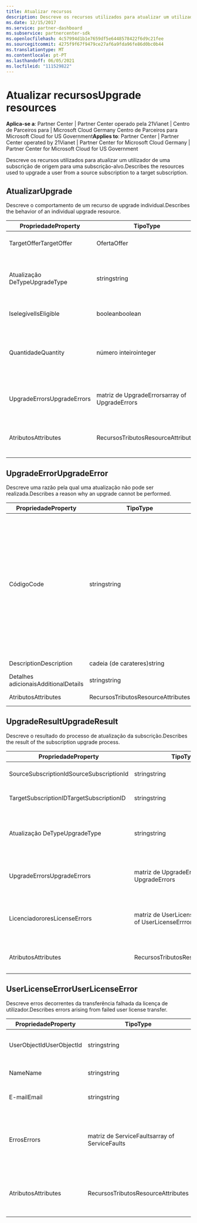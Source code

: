 ```yaml
---
title: Atualizar recursos
description: Descreve os recursos utilizados para atualizar um utilizador de uma subscrição de origem para uma subscrição-alvo.
ms.date: 12/15/2017
ms.service: partner-dashboard
ms.subservice: partnercenter-sdk
ms.openlocfilehash: 4c57994d1b1e7659df5e6448578422f6d9c21fee
ms.sourcegitcommit: 4275f9f67f9479ce27af6a9fda96fe86d0bc0b44
ms.translationtype: MT
ms.contentlocale: pt-PT
ms.lasthandoff: 06/05/2021
ms.locfileid: "111529822"
---
```

# <a name="upgrade-resources"></a><span data-ttu-id="4950c-103">Atualizar recursos</span><span class="sxs-lookup"><span data-stu-id="4950c-103">Upgrade resources</span></span>

<span data-ttu-id="4950c-104">**Aplica-se a**: Partner Center | Partner Center operado pela 21Vianet | Centro de Parceiros para | Microsoft Cloud Germany Centro de Parceiros para Microsoft Cloud for US Government</span><span class="sxs-lookup"><span data-stu-id="4950c-104">**Applies to**: Partner Center | Partner Center operated by 21Vianet | Partner Center for Microsoft Cloud Germany | Partner Center for Microsoft Cloud for US Government</span></span>

<span data-ttu-id="4950c-105">Descreve os recursos utilizados para atualizar um utilizador de uma subscrição de origem para uma subscrição-alvo.</span><span class="sxs-lookup"><span data-stu-id="4950c-105">Describes the resources used to upgrade a user from a source subscription to a target subscription.</span></span>

## <a name="upgrade"></a><span data-ttu-id="4950c-106">Atualizar</span><span class="sxs-lookup"><span data-stu-id="4950c-106">Upgrade</span></span>

<span data-ttu-id="4950c-107">Descreve o comportamento de um recurso de upgrade individual.</span><span class="sxs-lookup"><span data-stu-id="4950c-107">Describes the behavior of an individual upgrade resource.</span></span>

| <span data-ttu-id="4950c-108">Propriedade</span><span class="sxs-lookup"><span data-stu-id="4950c-108">Property</span></span>      | <span data-ttu-id="4950c-109">Tipo</span><span class="sxs-lookup"><span data-stu-id="4950c-109">Type</span></span>                   | <span data-ttu-id="4950c-110">Description</span><span class="sxs-lookup"><span data-stu-id="4950c-110">Description</span></span>                                                                                  |
|---------------|------------------------|----------------------------------------------------------------------------------------------|
| <span data-ttu-id="4950c-111">TargetOffer</span><span class="sxs-lookup"><span data-stu-id="4950c-111">TargetOffer</span></span>   | <span data-ttu-id="4950c-112">Oferta</span><span class="sxs-lookup"><span data-stu-id="4950c-112">Offer</span></span>                  | <span data-ttu-id="4950c-113">A oferta da subscrição do alvo.</span><span class="sxs-lookup"><span data-stu-id="4950c-113">The offer of the target subscription.</span></span>                                                        |
| <span data-ttu-id="4950c-114">Atualização DeType</span><span class="sxs-lookup"><span data-stu-id="4950c-114">UpgradeType</span></span>   | <span data-ttu-id="4950c-115">string</span><span class="sxs-lookup"><span data-stu-id="4950c-115">string</span></span>                 | <span data-ttu-id="4950c-116">O tipo de upgrade: "nenhum", \_ "upgrade apenas", ou "upgrade \_ com transferência de \_ \_ licença".</span><span class="sxs-lookup"><span data-stu-id="4950c-116">The type of upgrade: "none", "upgrade\_only", or "upgrade\_with\_license\_transfer".</span></span>         |
| <span data-ttu-id="4950c-117">Iselegível</span><span class="sxs-lookup"><span data-stu-id="4950c-117">IsEligible</span></span>    | <span data-ttu-id="4950c-118">boolean</span><span class="sxs-lookup"><span data-stu-id="4950c-118">boolean</span></span>                | <span data-ttu-id="4950c-119">Identifica se a atualização pode ser realizada.</span><span class="sxs-lookup"><span data-stu-id="4950c-119">Identifies if the upgrade can be performed.</span></span>                                                  |
| <span data-ttu-id="4950c-120">Quantidade</span><span class="sxs-lookup"><span data-stu-id="4950c-120">Quantity</span></span>      | <span data-ttu-id="4950c-121">número inteiro</span><span class="sxs-lookup"><span data-stu-id="4950c-121">integer</span></span>                | <span data-ttu-id="4950c-122">A quantidade da nova oferta a ser comprada.</span><span class="sxs-lookup"><span data-stu-id="4950c-122">The quantity of the new offer to be purchased.</span></span> <span data-ttu-id="4950c-123">Predefinições na quantidade de subscrição de origem.</span><span class="sxs-lookup"><span data-stu-id="4950c-123">Defaults to the source subscription quantity.</span></span> |
| <span data-ttu-id="4950c-124">UpgradeErrors</span><span class="sxs-lookup"><span data-stu-id="4950c-124">UpgradeErrors</span></span> | <span data-ttu-id="4950c-125">matriz de UpgradeErrors</span><span class="sxs-lookup"><span data-stu-id="4950c-125">array of UpgradeErrors</span></span> | <span data-ttu-id="4950c-126">As razões para a atualização não pode ser realizada, se aplicável.</span><span class="sxs-lookup"><span data-stu-id="4950c-126">Reasons the upgrade cannot be performed, if applicable.</span></span>                                      |
| <span data-ttu-id="4950c-127">Atributos</span><span class="sxs-lookup"><span data-stu-id="4950c-127">Attributes</span></span>    | <span data-ttu-id="4950c-128">RecursosTributos</span><span class="sxs-lookup"><span data-stu-id="4950c-128">ResourceAttributes</span></span>     | <span data-ttu-id="4950c-129">Os atributos de metadados correspondentes à atualização.</span><span class="sxs-lookup"><span data-stu-id="4950c-129">The metadata attributes corresponding to the upgrade.</span></span>                                        |

## <a name="upgradeerror"></a><span data-ttu-id="4950c-130">UpgradeError</span><span class="sxs-lookup"><span data-stu-id="4950c-130">UpgradeError</span></span>

<span data-ttu-id="4950c-131">Descreve uma razão pela qual uma atualização não pode ser realizada.</span><span class="sxs-lookup"><span data-stu-id="4950c-131">Describes a reason why an upgrade cannot be performed.</span></span>

| <span data-ttu-id="4950c-132">Propriedade</span><span class="sxs-lookup"><span data-stu-id="4950c-132">Property</span></span>          | <span data-ttu-id="4950c-133">Tipo</span><span class="sxs-lookup"><span data-stu-id="4950c-133">Type</span></span>               | <span data-ttu-id="4950c-134">Description</span><span class="sxs-lookup"><span data-stu-id="4950c-134">Description</span></span>                                                                                                                                                                                                                                                                                                                                                                                     |
|-------------------|--------------------|-------------------------------------------------------------------------------------------------------------------------------------------------------------------------------------------------------------------------------------------------------------------------------------------------------------------------------------------------------------------------------------------------|
| <span data-ttu-id="4950c-135">Código</span><span class="sxs-lookup"><span data-stu-id="4950c-135">Code</span></span>              | <span data-ttu-id="4950c-136">string</span><span class="sxs-lookup"><span data-stu-id="4950c-136">string</span></span>             | <span data-ttu-id="4950c-137">O código de erro associado à questão: "outros", "permissões de administração delegadas \_ \_ \_ desativadas", "estado de subscrição \_ não \_ \_ ativo", "tipos de \_ \_ \_ serviços contraditórios", "conflitos de concordância", "contexto de utilizador \_ \_ necessário", "complemento de subscrição \_ \_ \_ presente", "subscrição \_ não tem \_ \_ \_ \_ quaisquer caminhos de \_ upgrade", "oferta de alvo de subscrição \_ não \_ \_ \_ encontrada", ou "subscrição \_ não \_ prevista".</span><span class="sxs-lookup"><span data-stu-id="4950c-137">The error code associated with the issue: "other", "delegated\_admin\_permissions\_disabled", "subscription\_status\_not\_active", "conflicting\_service\_types", "concurrency\_conflicts", "user\_context\_required", "subscription\_add\_ons\_present", "subscription\_does\_not\_have\_any\_upgrade\_paths", "subscription\_target\_offer\_not\_found", or "subscription\_not\_provisioned".</span></span> |
| <span data-ttu-id="4950c-138">Description</span><span class="sxs-lookup"><span data-stu-id="4950c-138">Description</span></span>       | <span data-ttu-id="4950c-139">cadeia (de carateres)</span><span class="sxs-lookup"><span data-stu-id="4950c-139">string</span></span>             | <span data-ttu-id="4950c-140">Texto amigável descrevendo o erro.</span><span class="sxs-lookup"><span data-stu-id="4950c-140">Friendly text describing the error.</span></span>                                                                                                                                                                                                                                                                                                                                                             |
| <span data-ttu-id="4950c-141">Detalhes adicionais</span><span class="sxs-lookup"><span data-stu-id="4950c-141">AdditionalDetails</span></span> | <span data-ttu-id="4950c-142">string</span><span class="sxs-lookup"><span data-stu-id="4950c-142">string</span></span>             | <span data-ttu-id="4950c-143">Detalhes adicionais sobre o erro.</span><span class="sxs-lookup"><span data-stu-id="4950c-143">Additional details regarding the error.</span></span>                                                                                                                                                                                                                                                                                                                                                         |
| <span data-ttu-id="4950c-144">Atributos</span><span class="sxs-lookup"><span data-stu-id="4950c-144">Attributes</span></span>        | <span data-ttu-id="4950c-145">RecursosTributos</span><span class="sxs-lookup"><span data-stu-id="4950c-145">ResourceAttributes</span></span> | <span data-ttu-id="4950c-146">Os metadados correspondem ao erro.</span><span class="sxs-lookup"><span data-stu-id="4950c-146">The metadata attributes corresponding to the error.</span></span>                                                                                                                                                                                                                                                                                                                                             |

## <a name="upgraderesult"></a><span data-ttu-id="4950c-147">UpgradeResult</span><span class="sxs-lookup"><span data-stu-id="4950c-147">UpgradeResult</span></span>

<span data-ttu-id="4950c-148">Descreve o resultado do processo de atualização da subscrição.</span><span class="sxs-lookup"><span data-stu-id="4950c-148">Describes the result of the subscription upgrade process.</span></span>

| <span data-ttu-id="4950c-149">Propriedade</span><span class="sxs-lookup"><span data-stu-id="4950c-149">Property</span></span>             | <span data-ttu-id="4950c-150">Tipo</span><span class="sxs-lookup"><span data-stu-id="4950c-150">Type</span></span>                        | <span data-ttu-id="4950c-151">Description</span><span class="sxs-lookup"><span data-stu-id="4950c-151">Description</span></span>                                                                          |
|----------------------|-----------------------------|--------------------------------------------------------------------------------------|
| <span data-ttu-id="4950c-152">SourceSubscriptionId</span><span class="sxs-lookup"><span data-stu-id="4950c-152">SourceSubscriptionId</span></span> | <span data-ttu-id="4950c-153">string</span><span class="sxs-lookup"><span data-stu-id="4950c-153">string</span></span>                      | <span data-ttu-id="4950c-154">O identificador da assinatura de origem.</span><span class="sxs-lookup"><span data-stu-id="4950c-154">The identifier of the source subscription.</span></span>                                           |
| <span data-ttu-id="4950c-155">TargetSubscriptionID</span><span class="sxs-lookup"><span data-stu-id="4950c-155">TargetSubscriptionID</span></span> | <span data-ttu-id="4950c-156">string</span><span class="sxs-lookup"><span data-stu-id="4950c-156">string</span></span>                      | <span data-ttu-id="4950c-157">O identificador da assinatura do alvo.</span><span class="sxs-lookup"><span data-stu-id="4950c-157">The identifier of the target subscription.</span></span>                                           |
| <span data-ttu-id="4950c-158">Atualização DeType</span><span class="sxs-lookup"><span data-stu-id="4950c-158">UpgradeType</span></span>          | <span data-ttu-id="4950c-159">string</span><span class="sxs-lookup"><span data-stu-id="4950c-159">string</span></span>                      | <span data-ttu-id="4950c-160">O tipo de upgrade: "nenhum", \_ "upgrade apenas", ou "upgrade \_ com transferência de \_ \_ licença".</span><span class="sxs-lookup"><span data-stu-id="4950c-160">The type of upgrade: "none", "upgrade\_only", or "upgrade\_with\_license\_transfer".</span></span> |
| <span data-ttu-id="4950c-161">UpgradeErrors</span><span class="sxs-lookup"><span data-stu-id="4950c-161">UpgradeErrors</span></span>        | <span data-ttu-id="4950c-162">matriz de UpgradeErrors</span><span class="sxs-lookup"><span data-stu-id="4950c-162">array of UpgradeErrors</span></span>      | <span data-ttu-id="4950c-163">Erros encontrados ao tentar executar a atualização, se aplicável.</span><span class="sxs-lookup"><span data-stu-id="4950c-163">Errors encountered while attempting to perform the upgrade, if applicable.</span></span>           |
| <span data-ttu-id="4950c-164">Licenciadorores</span><span class="sxs-lookup"><span data-stu-id="4950c-164">LicenseErrors</span></span>        | <span data-ttu-id="4950c-165">matriz de UserLicenseErrrors</span><span class="sxs-lookup"><span data-stu-id="4950c-165">array of UserLicenseErrrors</span></span> | <span data-ttu-id="4950c-166">Erros encontrados durante a tentativa de migrar licenças de utilizador, se aplicável.</span><span class="sxs-lookup"><span data-stu-id="4950c-166">Errors encountered while attempted to migrate user licenses, if applicable.</span></span>          |
| <span data-ttu-id="4950c-167">Atributos</span><span class="sxs-lookup"><span data-stu-id="4950c-167">Attributes</span></span>           | <span data-ttu-id="4950c-168">RecursosTributos</span><span class="sxs-lookup"><span data-stu-id="4950c-168">ResourceAttributes</span></span>          | <span data-ttu-id="4950c-169">Os metadados atribuem correspondentes à licença.</span><span class="sxs-lookup"><span data-stu-id="4950c-169">The metadata attributes corresponding to the license.</span></span>                                |

## <a name="userlicenseerror"></a><span data-ttu-id="4950c-170">UserLicenseError</span><span class="sxs-lookup"><span data-stu-id="4950c-170">UserLicenseError</span></span>

<span data-ttu-id="4950c-171">Descreve erros decorrentes da transferência falhada da licença de utilizador.</span><span class="sxs-lookup"><span data-stu-id="4950c-171">Describes errors arising from failed user license transfer.</span></span>

| <span data-ttu-id="4950c-172">Propriedade</span><span class="sxs-lookup"><span data-stu-id="4950c-172">Property</span></span>     | <span data-ttu-id="4950c-173">Tipo</span><span class="sxs-lookup"><span data-stu-id="4950c-173">Type</span></span>                   | <span data-ttu-id="4950c-174">Description</span><span class="sxs-lookup"><span data-stu-id="4950c-174">Description</span></span>                                                               |
|--------------|------------------------|---------------------------------------------------------------------------|
| <span data-ttu-id="4950c-175">UserObjectId</span><span class="sxs-lookup"><span data-stu-id="4950c-175">UserObjectId</span></span> | <span data-ttu-id="4950c-176">string</span><span class="sxs-lookup"><span data-stu-id="4950c-176">string</span></span>                 | <span data-ttu-id="4950c-177">O único identificado do objeto do utilizador.</span><span class="sxs-lookup"><span data-stu-id="4950c-177">The unique identified of the user object.</span></span>                                 |
| <span data-ttu-id="4950c-178">Name</span><span class="sxs-lookup"><span data-stu-id="4950c-178">Name</span></span>         | <span data-ttu-id="4950c-179">string</span><span class="sxs-lookup"><span data-stu-id="4950c-179">string</span></span>                 | <span data-ttu-id="4950c-180">O nome do utilizador.</span><span class="sxs-lookup"><span data-stu-id="4950c-180">The name of the user.</span></span>                                                     |
| <span data-ttu-id="4950c-181">E-mail</span><span class="sxs-lookup"><span data-stu-id="4950c-181">Email</span></span>        | <span data-ttu-id="4950c-182">string</span><span class="sxs-lookup"><span data-stu-id="4950c-182">string</span></span>                 | <span data-ttu-id="4950c-183">O e-mail do utilizador.</span><span class="sxs-lookup"><span data-stu-id="4950c-183">The email of the user.</span></span>                                                    |
| <span data-ttu-id="4950c-184">Erros</span><span class="sxs-lookup"><span data-stu-id="4950c-184">Errors</span></span>       | <span data-ttu-id="4950c-185">matriz de ServiceFaults</span><span class="sxs-lookup"><span data-stu-id="4950c-185">array of ServiceFaults</span></span> | <span data-ttu-id="4950c-186">Uma lista de exceções lançadas ao tentar realizar transferência de licença de utilizador.</span><span class="sxs-lookup"><span data-stu-id="4950c-186">A list of exceptions thrown when trying to perform user license transfer.</span></span> |
| <span data-ttu-id="4950c-187">Atributos</span><span class="sxs-lookup"><span data-stu-id="4950c-187">Attributes</span></span>   | <span data-ttu-id="4950c-188">RecursosTributos</span><span class="sxs-lookup"><span data-stu-id="4950c-188">ResourceAttributes</span></span>     | <span data-ttu-id="4950c-189">Os metadados atribuem correspondentes à licença.</span><span class="sxs-lookup"><span data-stu-id="4950c-189">The metadata attributes corresponding to the license.</span></span>                     |


